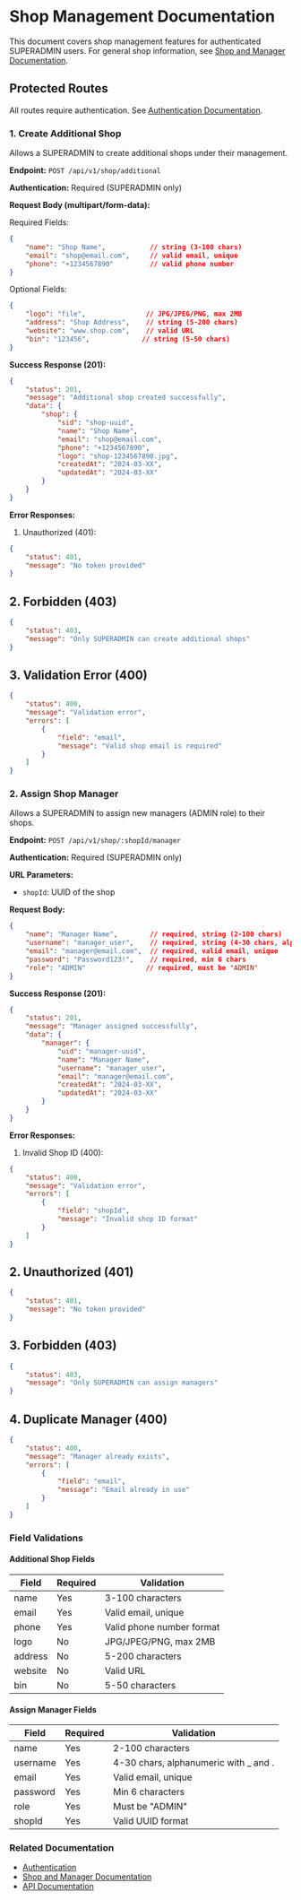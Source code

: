 # Shop Management Documentation

This document covers shop management features for authenticated SUPERADMIN users. For general shop information, see [Shop and Manager Documentation](./shop-and-manager-docs.md).

## Protected Routes

All routes require authentication. See [Authentication Documentation](./auth-docs.md).

### 1. Create Additional Shop

Allows a SUPERADMIN to create additional shops under their management.

**Endpoint:** `POST /api/v1/shop/additional`

**Authentication:** Required (SUPERADMIN only)

**Request Body (multipart/form-data):**

Required Fields:

```json
{
    "name": "Shop Name",           // string (3-100 chars)
    "email": "shop@email.com",     // valid email, unique
    "phone": "+1234567890"         // valid phone number
}
```

Optional Fields:

```json
{
    "logo": "file",               // JPG/JPEG/PNG, max 2MB
    "address": "Shop Address",    // string (5-200 chars)
    "website": "www.shop.com",    // valid URL
    "bin": "123456",             // string (5-50 chars)
}
```

**Success Response (201):**

```json
{
    "status": 201,
    "message": "Additional shop created successfully",
    "data": {
        "shop": {
            "sid": "shop-uuid",
            "name": "Shop Name",
            "email": "shop@email.com",
            "phone": "+1234567890",
            "logo": "shop-1234567890.jpg",
            "createdAt": "2024-03-XX",
            "updatedAt": "2024-03-XX"
        }
    }
}
```

**Error Responses:**

1. Unauthorized (401):

```json
{
    "status": 401,
    "message": "No token provided"
}
```

## 2. Forbidden (403)

```json
{
    "status": 403,
    "message": "Only SUPERADMIN can create additional shops"
}
```

## 3. Validation Error (400)

```json
{
    "status": 400,
    "message": "Validation error",
    "errors": [
        {
            "field": "email",
            "message": "Valid shop email is required"
        }
    ]
}
```

### 2. Assign Shop Manager

Allows a SUPERADMIN to assign new managers (ADMIN role) to their shops.

**Endpoint:** `POST /api/v1/shop/:shopId/manager`

**Authentication:** Required (SUPERADMIN only)

**URL Parameters:**

- `shopId`: UUID of the shop

**Request Body:**

```json
{
    "name": "Manager Name",        // required, string (2-100 chars)
    "username": "manager_user",    // required, string (4-30 chars, alphanumeric with _ and .)
    "email": "manager@email.com",  // required, valid email, unique
    "password": "Password123!",    // required, min 6 chars
    "role": "ADMIN"               // required, must be "ADMIN"
}
```

**Success Response (201):**

```json
{
    "status": 201,
    "message": "Manager assigned successfully",
    "data": {
        "manager": {
            "uid": "manager-uuid",
            "name": "Manager Name",
            "username": "manager_user",
            "email": "manager@email.com",
            "createdAt": "2024-03-XX",
            "updatedAt": "2024-03-XX"
        }
    }
}
```

**Error Responses:**

1. Invalid Shop ID (400):

```json
{
    "status": 400,
    "message": "Validation error",
    "errors": [
        {
            "field": "shopId",
            "message": "Invalid shop ID format"
        }
    ]
}
```

## 2. Unauthorized (401)

```json
{
    "status": 401,
    "message": "No token provided"
}
```

## 3. Forbidden (403)

```json
{
    "status": 403,
    "message": "Only SUPERADMIN can assign managers"
}
```

## 4. Duplicate Manager (400)

```json
{
    "status": 400,
    "message": "Manager already exists",
    "errors": [
        {
            "field": "email",
            "message": "Email already in use"
        }
    ]
}
```

### Field Validations

#### Additional Shop Fields

| Field         | Required | Validation                    |
|---------------|----------|-------------------------------|
| name          | Yes      | 3-100 characters             |
| email         | Yes      | Valid email, unique          |
| phone         | Yes      | Valid phone number format    |
| logo          | No       | JPG/JPEG/PNG, max 2MB        |
| address       | No       | 5-200 characters             |
| website       | No       | Valid URL                    |
| bin           | No       | 5-50 characters              |

#### Assign Manager Fields

| Field    | Required | Validation                                |
|----------|----------|-------------------------------------------|
| name     | Yes      | 2-100 characters                          |
| username | Yes      | 4-30 chars, alphanumeric with _ and .     |
| email    | Yes      | Valid email, unique                       |
| password | Yes      | Min 6 characters                          |
| role     | Yes      | Must be "ADMIN"                          |
| shopId   | Yes      | Valid UUID format                        |

### Related Documentation

- [Authentication](./auth-docs.md)
- [Shop and Manager Documentation](./shop-and-manager-docs.md)
- [API Documentation](./apis-docs.md)
